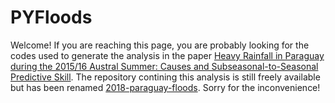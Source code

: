 # PYFloods

Welcome!
If you are reaching this page, you are probably looking for the codes used to generate the analysis in the paper [ Heavy Rainfall in Paraguay during the 2015/16 Austral Summer: Causes and Subseasonal-to-Seasonal Predictive Skill](https://journals.ametsoc.org/doi/abs/10.1175/JCLI-D-17-0805.1).
The repository contining this analysis is still freely available but has been renamed [2018-paraguay-floods](https://github.com/jdossgollin/2018-paraguay-floods).
Sorry for the inconvenience!
